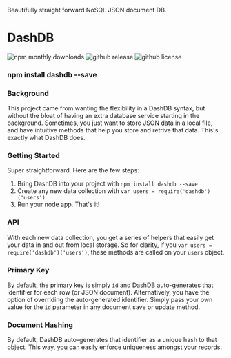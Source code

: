 Beautifully straight forward NoSQL JSON document DB.

# DashDB

![npm monthly downloads](https://img.shields.io/npm/dm/dashdb.svg)
![github release](https://img.shields.io/github/release/haseebnqureshi/dashdb.svg)
![github license](https://img.shields.io/github/license/haseebnqureshi/dashdb.svg)

### npm install dashdb --save

### Background
This project came from wanting the flexibility in a DashDB syntax, but without the bloat of having an extra database service starting in the background. Sometimes, you just want to store JSON data in a local file, and have intuitive methods that help you store and retrive that data. This's exactly what DashDB does.

### Getting Started
Super straightforward. Here are the few steps:
1. Bring DashDB into your project with ```npm install dashdb --save```
2. Create any new data collection with ```var users = require('dashdb')('users')```
3. Run your node app. That's it!

### API 
With each new data collection, you get a series of helpers that easily get your data in and out from local storage. So for clarity, if you ```var users = require('dashdb')('users')```, these methods are called on your ```users``` object.

### Primary Key
By default, the primary key is simply ```id``` and DashDB auto-generates that identifier for each row (or JSON document). Alternatively, you have the option of overriding the auto-generated identifier. Simply pass your own value for the ```id``` parameter in any document save or update method.

### Document Hashing
By default, DashDB auto-generates that identifier as a unique hash to that object. This way, you can easily enforce uniqueness amongst your records.
